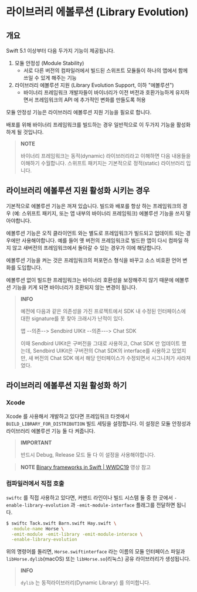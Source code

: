 # 라이브러리 에볼루션 (Library Evolution)

## 개요

Swift 5.1 이상부터 다음 두가지 기능이 제공됩니다.
1. 모듈 안정성 (Module Stability)
   - 서로 다른 버전의 컴파일러에서 빌드된 스위프트 모듈들이 하나의 앱에서 함께 쓰일 수 있게 해주는 기능
2. 라이브러리 에볼루션 지원 (Library Evolution Support, 이하 "에볼루션")
   - 바이너리 프레임워크 개발자들이 바이너리가 이전 버전과 호환가능하게 유지하면서 프레임워크의 API 에 추가적인 변화를 만들도록 허용
  
모듈 안정성 기능은 라이브러리 에볼루션 지원 기능을 필요로 합니다.

배포를 위해 바이너리 프레임워크를 빌드하는 경우 일반적으로 이 두가지 기능을 활성화하게 될 것입니다.
> **NOTE**
>
> 바이너리 프레임워크는 동적(dynamic) 라이브러리라고 이해하면 다음 내용들을 이해하기 수월합니다.
> 스위프트 패키지는 기본적으로 정적(static) 라이브러리 입니다.

## 라이브러리 에볼루션 지원 활성화 시키는 경우
기본적으로 에볼루션 기능은 꺼져 있습니다.
빌드와 배포를 항상 하는 프레임워크의 경우 (예: 스위프트 패키지, 또는 앱 내부의 바이너리 프레임워크) 에볼루션 기능을 쓰지 말아야합니다.

에볼루션 기능은 오직 클라이언트 와는 별도로 프레임워크가 빌드되고 업데이트 되는 경우에만 사용해야합니다.
예를 들어 옛 버전의 프레임워크로 빌드한 앱이 다시 컴파일 하지 않고 새버전의 프레임워크에서 돌아갈 수 있는 경우가 이에 해당합니다.

에볼루션 기능을 켜는 것은 프레임워크의 퍼포먼스 형식을 바꾸고 소스 비호환 언어 변화를 도입합니다.

에볼루션 없이 빌드한 프레임워크는 바이너리 호환성을 보장해주지 않기 때문에 에볼루션 기능을 키게 되면 바이너리가 호환되지 않는 변경이 됩니다.

> **INFO**
>
> 예전에 다음과 같은 의존성을 가진 프로젝트에서 SDK 내 수정된 인터페이스에 대한 signature를 못 찾아 크래시가 난적이 있다.
>
> 앱 --의존--> Sendbird UIKit --의존---> Chat SDK
>
> 이때 Sendbird UIKit은 구버전을 그대로 사용하고, Chat SDK 만 업데이트 했는데,
> Sendbird UIKit은 구버전의 Chat SDK의 interface를 사용하고 있었지만, 새 버전의 Chat SDK 에서 해당 인터페이스가 수정되면서 시그니처가 사라져었다.

## 라이브러리 에볼루션 지원 활성화 하기
### Xcode
Xcode 를 사용해서 개발하고 있다면 프레임워크 타겟에서 `BUILD_LIBRARY_FOR_DISTRIBUTION` 빌드 세팅을 설정합니다. 이 설정은 모듈 안정성과 라이브러리 에볼루션 기능 둘 다 켜줍니다.
> **IMPORTANT**
> 
> 반드시 Debug, Release 모드 둘 다 이 설정을 사용해야합니다.

> **NOTE**
> [Binary frameworks in Swift | WWDC19](https://developer.apple.com/wwdc19/416) 영상 참고

### 컴파일러에서 직접 호출
`swiftc` 를 직접 사용하고 있다면, 커맨드 라인이나 빌드 시스템 둘 중 한 곳에서 `-enable-library-evolution` 과 `-emit-module-interface` 플래그를 전달하면 됩니다.
```bash
$ swiftc Tack.swift Barn.swift Hay.swift \
  -module-name Horse \
  -emit-module -emit-library -emit-module-interace \
  -enable-library-evolution
```
위의 명령어를 돌리면, `Horse.swiftinterface` 라는 이름의 모듈 인터페이스 파일과 `libHorse.dylib`(macOS) 또는 `libHorse.so`(리눅스) 공유 라이브러리가 생성됩니다.
> **INFO**
>
> `dylib` 는 동적라이브러리(Dynamic Library) 를 의미합니다.

